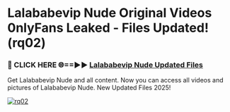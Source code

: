 # Lalababevip Nude Original Videos 0nlyFans Leaked - Files Updated! (rq02)

<h3>🔴 CLICK HERE 🌐==►► <a href="https://tinyurl.com/5h6xmrr3" rel="nofollow">Lalababevip Nude Updated Files</a></h3>

Get Lalababevip Nude and all content. Now you can access all videos and pictures of Lalababevip Nude. New Updated Files 2025!

[![rq02](https://i.imgur.com/KVD873Z.gif)](https://tinyurl.com/5h6xmrr3)
